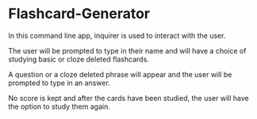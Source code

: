# Flashcard-Generator

In this command line app, inquirer is used to interact with the user.

The user will be prompted to type in their name and will have a choice of studying basic or cloze deleted flashcards.

A question or a cloze deleted phrase will appear and the user will be prompted to type in an answer.

No score is kept and after the cards have been studied, the user will have the option to study them again.
